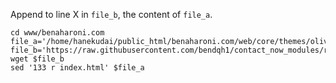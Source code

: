 Append to line X in `file_b`, the content of `file_a`.

```shell
cd www/benaharoni.com
file_a='/home/hanekudai/public_html/benaharoni.com/web/core/themes/olivero/templates/layout/page.html.twig'
file_b='https://raw.githubusercontent.com/bendqh1/contact_now_modules/refs/heads/main/index.html'
wget $file_b
sed '133 r index.html' $file_a
```
